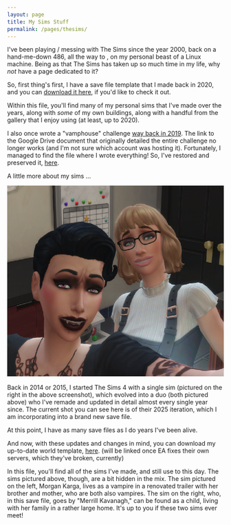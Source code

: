 ```yaml
---
layout: page
title: My Sims Stuff
permalink: /pages/thesims/
---
```


I've been playing / messing with The Sims since the year 2000, back on a hand-me-down 486, all the way to <script>document.write(new Date().getFullYear())</script>, on my personal beast of a Linux machine. Being as that The Sims has taken up so much time in my life, why *not* have a page dedicated to it?

So, first thing's first, I have a save file template that I made back in 2020, and you can <a href="/files/save_file.zip" target="_blank">download it here</a>, if you'd like to check it out.

Within this file, you'll find many of my personal sims that I've made over the years, along with *some* of my own buildings, along with a handful from the gallery that I enjoy using (at least, up to 2020).

I also once wrote a "vamphouse" challenge <a href="/gaming/2019/07/28/thesims4-vamphouse-challenge.html">way back in 2019</a>. The link to the Google Drive document that originally detailed the entire challenge no longer works (and I'm not sure which account was hosting it). Fortunately, I managed to find the file where I wrote everything! So, I've restored and preserved it, <a href="/sims4/vamphouse/">here</a>.

A little more about my sims ...

<img src="/img/thesims/Screenshot from 2025-01-28 13-22-15.png">

Back in 2014 or 2015, I started The Sims 4 with a single sim (pictured on the right in the above screenshot), which evolved into a duo (both pictured above) who I've remade and updated in detail almost every single year since. The current shot you can see here is of their 2025 iteration, which I am incorporating into a brand new save file.

At this point, I have as many save files as I do years I've been alive.

And now, with these updates and changes in mind, you can download my up-to-date world template, <a href="#" target="_blank">here</a>. (will be linked once EA fixes their own servers, which they've broken, currently)

In this file, you'll find all of the sims I've made, and still use to this day. The sims pictured above, though, are a bit hidden in the mix. The sim pictured on the left, Morgan Karga, lives as a vampire in a renovated trailer with her brother and mother, who are both also vampires. The sim on the right, who, in this save file, goes by "Merrill Kavanagh," can be found as a child, living with her family in a rather large home. It's up to you if these two sims ever meet!